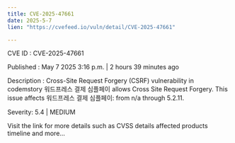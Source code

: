 ```yaml
---
title: CVE-2025-47661
date: 2025-5-7
lien: "https://cvefeed.io/vuln/detail/CVE-2025-47661"

---
```


CVE ID : CVE-2025-47661

Published :  May 7
2025
3:16 p.m. | 2 hours
39 minutes ago

Description : Cross-Site Request Forgery (CSRF) vulnerability in codemstory 워드프레스 결제 심플페이 allows Cross Site Request Forgery. This issue affects 워드프레스 결제 심플페이: from n/a through 5.2.11.

Severity: 5.4 | MEDIUM

Visit the link for more details
such as CVSS details
affected products
timeline
and more...
